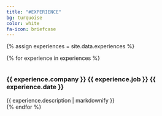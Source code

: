 ```yaml
---
title: "#EXPERIENCE"
bg: turquoise
color: white
fa-icon: briefcase
---
```


{% assign experiences = site.data.experiences %}

{% for experience in experiences %}
<div class="row">
  <div class="small column">
    <h3>
      {{ experience.company }}
      <span class="heading-font-size">{{ experience.job }}</span>
      <span class="heading-font-size">{{ experience.date }}</span>
    </h3>
  </div>
  <div class="big column">
    {{ experience.description | markdownify }}

  </div>
</div>
{% endfor %}

